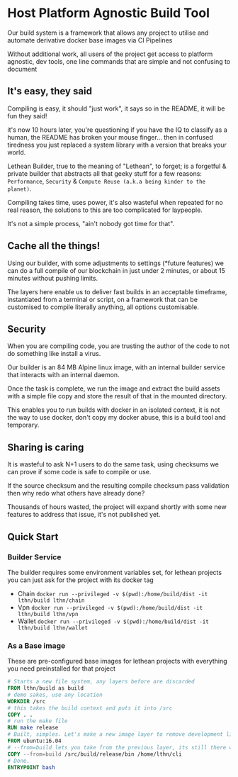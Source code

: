 # Host Platform Agnostic Build Tool

Our build system is a framework that allows any project to utilise and automate derivative docker base images via CI Pipelines

Without additional work, all users of the project get access to platform agnostic, dev tools, one line commands that are simple and not confusing to document

## It's easy, they said

Compiling is easy, it should "just work", it says so in the README, it will be fun they said!

it's now 10 hours later, you're questioning if you have the IQ to classify as a human,
the README has broken your mouse finger... then in confused tiredness you just replaced a system library with a version that breaks your world.

Lethean Builder, true to the meaning of "Lethean", to forget; is a forgetful & private builder that abstracts all 
that geeky stuff for a few reasons: `Performance`, `Security` & `Compute Reuse (a.k.a being kinder to the planet)`.

Compiling takes time, uses power, it's also wasteful when repeated for no real reason, the solutions to this are too complicated for laypeople.

It's not a simple process, "ain't nobody got time for that".

## Cache all the things!

Using our builder, with some adjustments to settings (*future features) we can do a full compile of our blockchain in just under 2 minutes, or about 15 minutes without pushing limits.

The layers here enable us to deliver fast builds in an acceptable timeframe, instantiated from a terminal or script, on a framework that can be customised to compile literally anything, all options customisable.

## Security

When you are compiling code, you are trusting the author of the code to not do something like install a virus.

Our builder is an 84 MB Alpine linux image, with an internal builder service that interacts with an internal daemon.

Once the task is complete, we run the image and extract the build assets with a simple file copy and store the result of that in the mounted directory.

This enables you to run builds with docker in an isolated context, it is not the way to use docker, don't copy my docker abuse, this is a build tool and temporary.

## Sharing is caring
 
It is wasteful to ask N+1 users to do the same task, using checksums we can prove if some code is safe to compile or use.

If the source checksum and the resulting compile checksum pass validation then why redo what others have already done? 

Thousands of hours wasted, the project will expand shortly with some new features to address that issue, it's not published yet. 

## Quick Start

### Builder Service

The builder requires some environment variables set, for lethean projects you can just ask for the project with its
docker tag

* Chain `docker run --privileged -v $(pwd):/home/build/dist -it lthn/build lthn/chain`
* Vpn `docker run --privileged -v $(pwd):/home/build/dist -it lthn/build lthn/vpn`
* Wallet `docker run --privileged -v $(pwd):/home/build/dist -it lthn/build lthn/wallet`

### As a Base image

These are pre-configured base images for lethean projects with everything you need preinstalled for that project

```dockerfile
# Starts a new file system, any layers before are discarded 
FROM lthn/build as build
# demo sakes, use any location
WORKDIR /src
# this takes the build context and puts it into /src
COPY . .
# run the make file
RUN make release
# Built, simples. Let's make a new image layer to remove development libs
FROM ubuntu:16.04
# --from=build lets you take from the previous layer, its still there while we build
COPY --from=build /src/build/release/bin /home/lthn/cli
# Done. 
ENTRYPOINT bash 
```
